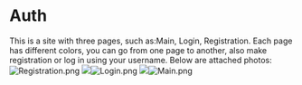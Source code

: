 # Auth
This is a site with three pages, such as:Main, Login, Registration. Each page has different colors, you can go from one page to another, also make registration or log in using your username.
Below are attached photos:
![Registration.png]({{site.baseurl}}/Registration.png)
![]({{site.baseurl}}//Login.png)![Login.png]({{site.baseurl}}/Login.png)
![]({{site.baseurl}}/)![Main.png]({{site.baseurl}}/Main.png)
